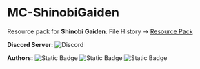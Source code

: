 # MC-ShinobiGaiden

Resource pack for **Shinobi Gaiden**. File History → [Resource Pack](https://lynx0of.github.io/MC-ShinobiGaiden/ResourcePacks/Downloads)

**Discord Server:** <img alt="Discord" src="https://img.shields.io/discord/1279876971056070736?style=flat&logo=discord&logoColor=5662f6&label=ShinobiGaiden&color=5662f6&link=http%3A%2F%2Fdiscord.gg%2Fshinobigaiden">

**Authors:** ![Static Badge](https://img.shields.io/badge/NingyMD-black?color=purple) ![Static Badge](https://img.shields.io/badge/Astral%20Nova-black?color=purple) ![Static Badge](https://img.shields.io/badge/Beaky%20Sneaky-black?color=purple)
